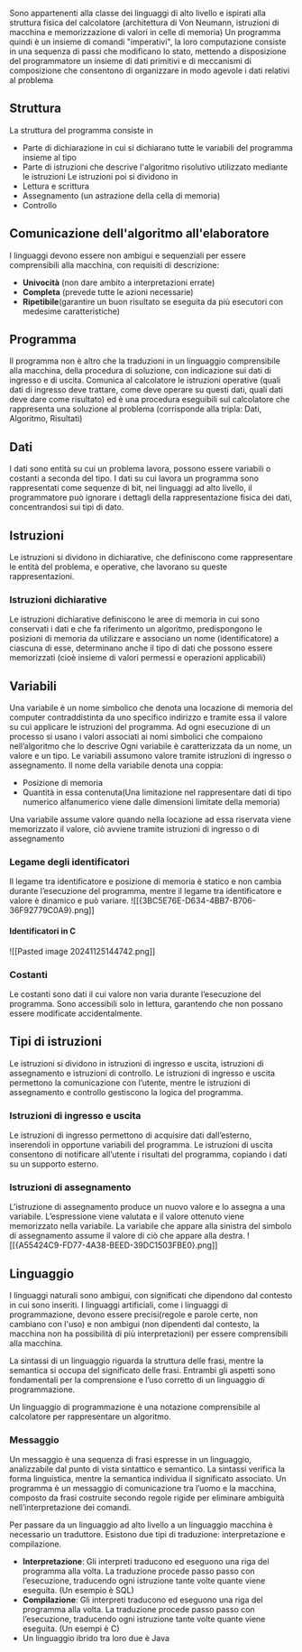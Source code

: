 Sono appartenenti alla classe dei linguaggi di alto livello e ispirati alla struttura fisica del calcolatore (architettura di Von Neumann, istruzioni di macchina e memorizzazione di valori in celle di memoria)
Un programma quindi è un insieme di comandi "imperativi", la loro computazione consiste in una sequenza di passi che modificano lo stato, mettendo a disposizione del programmatore un insieme di dati primitivi e di meccanismi di composizione che consentono di organizzare in modo agevole i dati relativi al problema
## Struttura
La struttura del programma consiste in
- Parte di dichiarazione in cui si dichiarano tutte le variabili del programma insieme al tipo
- Parte di istruzioni che descrive l'algoritmo risolutivo utilizzato mediante le istruzioni
Le istruzioni poi si dividono in
- Lettura e scrittura
- Assegnamento (un astrazione della cella di memoria)
- Controllo
## Comunicazione dell'algoritmo all'elaboratore
I linguaggi devono essere non ambigui e sequenziali per essere comprensibili alla macchina, con requisiti di descrizione:
- **Univocità** (non dare ambito a interpretazioni errate)
- **Completa** (prevede tutte le azioni necessarie)
- **Ripetibile**(garantire un buon risultato se eseguita da più esecutori con medesime caratteristiche)
## Programma
Il programma non è altro che la traduzioni in un linguaggio comprensibile alla macchina, della procedura di soluzione, con indicazione sui dati di ingresso e di uscita.
Comunica al calcolatore le istruzioni operative (quali dati di ingresso deve trattare, come deve operare su questi dati, quali dati deve dare come risultato) ed è una procedura eseguibili sul calcolatore che rappresenta una soluzione al problema (corrisponde alla tripla: Dati, Algoritmo, Risultati)
## Dati
I dati sono entità su cui un problema lavora, possono essere variabili o costanti a seconda del tipo.
I dati su cui lavora un programma sono rappresentati come sequenze di bit, nei linguaggi ad alto livello, il programmatore può ignorare i dettagli della rappresentazione fisica dei dati, concentrandosi sui tipi di dato.
## Istruzioni
Le istruzioni si dividono in dichiarative, che definiscono come rappresentare le entità del problema, e operative, che lavorano su queste rappresentazioni. 
### Istruzioni dichiarative
Le istruzioni dichiarative definiscono le aree di memoria in cui sono conservati i dati e che fa riferimento un algoritmo, predispongono le posizioni di memoria da utilizzare e associano un nome (identificatore) a ciascuna di esse, determinano anche il tipo di dati che possono essere memorizzati (cioè insieme di valori permessi e operazioni applicabili)
## Variabili
Una variabile è un nome simbolico che denota una locazione di memoria del computer contraddistinta da uno specifico indirizzo e tramite essa il valore su cui applicare le istruzioni del programma. Ad ogni esecuzione di un processo si usano i valori associati ai nomi simbolici che compaiono nell’algoritmo che lo descrive
Ogni variabile è caratterizzata da un nome, un valore e un tipo. Le variabili assumono valore tramite istruzioni di ingresso o assegnamento.
Il nome della variabile denota una coppia:
- Posizione di memoria
- Quantità in essa contenuta(Una limitazione nel rappresentare dati di tipo numerico alfanumerico viene dalle dimensioni limitate della memoria)

Una variabile assume valore quando nella locazione ad essa riservata viene memorizzato il valore, ciò avviene tramite istruzioni di ingresso o di assegnamento
### Legame degli identificatori
Il legame tra identificatore e posizione di memoria è statico e non cambia durante l’esecuzione del programma, mentre il legame tra identificatore e valore è dinamico e può variare. 
![[{3BC5E76E-D634-4BB7-B706-36F92779C0A9}.png]]
#### Identificatori in C
![[Pasted image 20241125144742.png]]
### Costanti
Le costanti sono dati il cui valore non varia durante l’esecuzione del programma. Sono accessibili solo in lettura, garantendo che non possano essere modificate accidentalmente.
## Tipi di istruzioni
Le istruzioni si dividono in istruzioni di ingresso e uscita, istruzioni di assegnamento e istruzioni di controllo. Le istruzioni di ingresso e uscita permettono la comunicazione con l’utente, mentre le istruzioni di assegnamento e controllo gestiscono la logica del programma.
### Istruzioni di ingresso e uscita
Le istruzioni di ingresso permettono di acquisire dati dall’esterno, inserendoli in opportune variabili del programma. Le istruzioni di uscita consentono di notificare all’utente i risultati del programma, copiando i dati su un supporto esterno.
### Istruzioni di assegnamento
L’istruzione di assegnamento produce un nuovo valore e lo assegna a una variabile. L’espressione viene valutata e il valore ottenuto viene memorizzato nella variabile. La variabile che appare alla sinistra del simbolo di assegnamento assume il valore di ciò che appare alla destra.
![[{A55424C9-FD77-4A38-BEED-39DC1503FBE0}.png]]

## Linguaggio
I linguaggi naturali sono ambigui, con significati che dipendono dal contesto in cui sono inseriti. I linguaggi artificiali, come i linguaggi di programmazione, devono essere precisi(regole e parole certe, non cambiano con l'uso) e non ambigui (non dipendenti dal contesto, la macchina non ha possibilità di più interpretazioni) per essere comprensibili alla macchina.

La sintassi di un linguaggio riguarda la struttura delle frasi, mentre la semantica si occupa del significato delle frasi. Entrambi gli aspetti sono fondamentali per la comprensione e l’uso corretto di un linguaggio di programmazione.

Un linguaggio di programmazione è una notazione comprensibile al calcolatore per rappresentare un algoritmo. 
### Messaggio
Un messaggio è una sequenza di frasi espresse in un linguaggio, analizzabile dal punto di vista sintattico e semantico. La sintassi verifica la forma linguistica, mentre la semantica individua il significato associato.
Un programma è un messaggio di comunicazione tra l’uomo e la macchina, composto da frasi costruite secondo regole rigide per eliminare ambiguità nell’interpretazione dei comandi.

Per passare da un linguaggio ad alto livello a un linguaggio macchina è necessario un traduttore. Esistono due tipi di traduzione: interpretazione e compilazione.
- **Interpretazione**: Gli interpreti traducono ed eseguono una riga del programma alla volta. La traduzione procede passo passo con l’esecuzione, traducendo ogni istruzione tante volte quante viene eseguita. (Un esempio è SQL)
- **Compilazione**: Gli interpreti traducono ed eseguono una riga del programma alla volta. La traduzione procede passo passo con l’esecuzione, traducendo ogni istruzione tante volte quante viene eseguita. (Un esempi è C)
- Un linguaggio ibrido tra loro due è Java